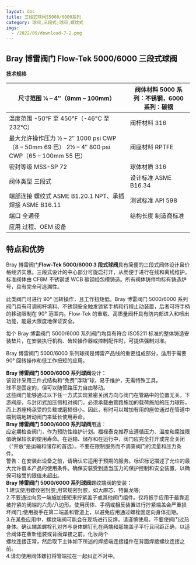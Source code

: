 ```yaml
---
layout: doc
title: 三段式球阀S5000/6000系列
category: 球阀,三段式;球阀,螺纹式
imgs:
  - /2022/09/download-7-2.png
---
```


## Bray 博雷阀门 Flow-Tek 5000/6000 三段式球阀

**技术规格**

| 尺寸范围 ¼ – 4″（8mm – 100mm）                                                                 | 阀体材料 5000 系列：不锈钢，6000 系列：碳钢 |
| ---------------------------------------------------------------------------------------------- | ------------------------------------------- |
| 温度范围 \-50°F 至 450°F（-46°C 至 232°C）                                                     | 阀杆材料 316                                |
| 最大允许操作压力 ½ – 2″ 1000 psi CWP（8 – 50mm 69 巴） 2½ – 4″ 800 psi CWP（65 – 100mm 55 巴） | 阀座材料 RPTFE                              |
| 密封等级 MSS-SP 72                                                                             | 球体材质 316                                |
| 阀体类型 三段式                                                                                | 设计标准 ASME B16.34                        |
| 端部连接 螺纹式 ASME B1.20.1 NPT、承插焊接 ASME B16.11                                         | 测试标准 API 598                            |
| 端口 全通径                                                                                    | 结构长度 制造商标准                         |
| 应用 过程、OEM 设备                                                                            |                                             |

## 特点和优势

Bray 博雷阀门**Flow-Tek 5000/6000 3 段式球阀**具有简便的三段式阀体设计且价格经济实惠。三段式设计的中心部分可旋启打开，从而便于进行在线和离线维护。标准阀体由 CF8M 不锈钢或 WCB 碳钢经包模铸造。所有阀体铸件均标有铸造炉号，具有完全可追溯性。

此类阀门可进行 90° 回转操作，且工作扭矩低。Bray 博雷阀门 5000/6000 系列阀门具有可调阀杆填料、不锈钢安全触发锁紧手柄和行程止动装置，后者可将手柄的移动限制在 90° 范围内。Flow-Tek 的重载、高质量阀杆具有防内部进入和喷出功能，能最大限度地保证安全。

每个 Bray 博雷阀门 5000/6000 系列阀门均具有符合 ISO5211 标准的整体铸造安装垫片，在安装执行机构、齿轮操作器或控制配件时，可提供强制对准。

Bray 博雷阀门 5000/6000 系列球阀是博雷产品线的重要组成部分，适用于需要 90° 回转操作和低工作扭矩的应用。

**Bray 博雷阀门 5000/6000 系列球阀**设计：  
该设计采用三件式结构和“免费”浮动“球，易于维护，无需特殊工具。  
球不是固定的，但可以随管路压力自由移动。  
这些阀门能够通过以下任一方式实现紧密关闭方向与阀门在管路中的位置无关。下游阀座，与封闭式加压侧相对阀门，必须承载由管路施加的载荷施加的压力球形，而上游座椅承受的负载或磨损很小。因此，有时可以增加有用的座位通过在管道中端到端地转动阀门来延长使用寿命。  
**Bray 博雷阀门 5000/6000 系列球阀**用途：  
应定期检查阀门，作为预防性维护计划。福禄泰克推荐应遵循压力、温度和腐蚀限值确保较长的使用寿命。在运输、储存和在运行中，阀门应完全打开或完全关闭（“开放”是运输和储存的首选）。不要在限制服务而不调查阀门的流量和压力条件。  
警告：在安装此设备之前，请确认它适用于预期的服务。标识标记描述了允许的最大允许值本产品的使用条件。确保安装受到适当压力的保护控制和安全装置，以确保可接受的限值未超出。  
**Bray 博雷阀门 5000/6000 系列球阀**螺纹端阀的安装：  
1.建议使用螺纹密封胶;用常规密封胶，如大麻芯、特氟龙等;  
2.不要通过向另一端施加扭矩来拧紧盖子或其他阀门组件。仅将扳手应用于最靠近被拧紧的阀端的六角/八边形。使用阀体、手柄或相反装置进行拧紧端盖会严重损坏阀门;使用扳手在第二端盖和管道上，以避免应用通过螺栓固定向身体扭矩。  
3.在某些应用中，螺纹端阀可能会在现场进行反焊。请谨慎使用。不要使阀门过热身体。确认端盖螺栓孔对齐与身体螺钉孔在两端和那端盖子平行且间距正确，以适合阀体在重新组装或背面焊接之前。化妆两个  
螺纹连接正常，然后取下主体如下所述的焊接端连接组件在背面焊接螺纹连接之前。  
4.请勿使用阀体螺钉将管端拉在一起纠正不对中。
